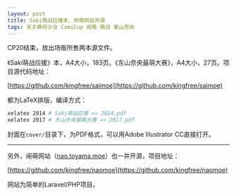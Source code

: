 ```yaml
---
layout: post
title: Saki萌战应援本、闹萌网站开源
tags: 天才麻将少女 ComiCup 闹萌 萌战 東山奈央
---
```


CP20结束，放出场贩所售两本源文件。

《Saki萌战应援》本，A4大小，183页。《东山奈央最萌大赛》，A4大小，27页。项目源代码地址：

[https://github.com/kingfree/saimoe](https://github.com/kingfree/saimoe)

都为LaTeX排版，编译方式：
```bash
xelatex 2014 # Saki萌战应援 => 2014.pdf
xelatex 2017 # 东山奈央最萌大赛 => 2017.pdf
```

封面在`cover/`目录下，为PDF格式，可以用Adobe Illustrator CC直接打开。

<hr>

另外，闹萌网站（[nao.toyama.moe](http://nao.toyama.moe/)）也一并开源，项目地址：

[https://github.com/kingfree/naomoe](https://github.com/kingfree/naomoe)

网站为简单的Laravel/PHP项目。
